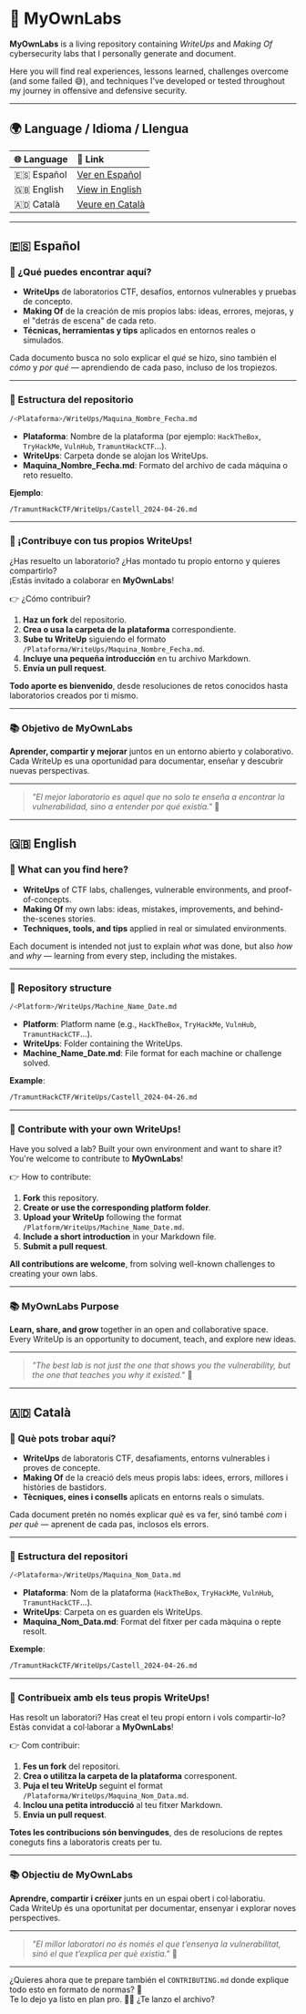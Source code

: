 # 🧪 MyOwnLabs

**MyOwnLabs** is a living repository containing *WriteUps* and *Making Of* cybersecurity labs that I personally generate and document.

Here you will find real experiences, lessons learned, challenges overcome (and some failed 😅), and techniques I've developed or tested throughout my journey in offensive and defensive security.

---

## 🌍 Language / Idioma / Llengua

| 🌐 Language | 🔗 Link |
|:---|:---|
| 🇪🇸 Español | [Ver en Español](#-español) |
| 🇬🇧 English | [View in English](#-english) |
| 🇦🇩 Català | [Veure en Català](#-català) |

---

## 🇪🇸 Español

### 📝 ¿Qué puedes encontrar aquí?

- **WriteUps** de laboratorios CTF, desafíos, entornos vulnerables y pruebas de concepto.
- **Making Of** de la creación de mis propios labs: ideas, errores, mejoras, y el "detrás de escena" de cada reto.
- **Técnicas, herramientas y tips** aplicados en entornos reales o simulados.

Cada documento busca no solo explicar el *qué* se hizo, sino también el *cómo* y *por qué* — aprendiendo de cada paso, incluso de los tropiezos.

---

### 📂 Estructura del repositorio

```bash
/<Plataforma>/WriteUps/Maquina_Nombre_Fecha.md
```

- **Plataforma**: Nombre de la plataforma (por ejemplo: `HackTheBox`, `TryHackMe`, `VulnHub`, `TramuntHackCTF`...).
- **WriteUps**: Carpeta donde se alojan los WriteUps.
- **Maquina_Nombre_Fecha.md**: Formato del archivo de cada máquina o reto resuelto.

**Ejemplo**:

```bash
/TramuntHackCTF/WriteUps/Castell_2024-04-26.md
```

---

### 🚀 ¡Contribuye con tus propios WriteUps!

¿Has resuelto un laboratorio? ¿Has montado tu propio entorno y quieres compartirlo?  
¡Estás invitado a colaborar en **MyOwnLabs**!

👉 ¿Cómo contribuir?

1. **Haz un fork** del repositorio.
2. **Crea o usa la carpeta de la plataforma** correspondiente.
3. **Sube tu WriteUp** siguiendo el formato `/Plataforma/WriteUps/Maquina_Nombre_Fecha.md`.
4. **Incluye una pequeña introducción** en tu archivo Markdown.
5. **Envía un pull request**.

**Todo aporte es bienvenido**, desde resoluciones de retos conocidos hasta laboratorios creados por ti mismo.

---

### 📚 Objetivo de MyOwnLabs

**Aprender, compartir y mejorar** juntos en un entorno abierto y colaborativo.  
Cada WriteUp es una oportunidad para documentar, enseñar y descubrir nuevas perspectivas.

---

> *"El mejor laboratorio es aquel que no solo te enseña a encontrar la vulnerabilidad, sino a entender por qué existía."* 🧠

---

## 🇬🇧 English

### 📝 What can you find here?

- **WriteUps** of CTF labs, challenges, vulnerable environments, and proof-of-concepts.
- **Making Of** my own labs: ideas, mistakes, improvements, and behind-the-scenes stories.
- **Techniques, tools, and tips** applied in real or simulated environments.

Each document is intended not just to explain *what* was done, but also *how* and *why* — learning from every step, including the mistakes.

---

### 📂 Repository structure

```bash
/<Platform>/WriteUps/Machine_Name_Date.md
```

- **Platform**: Platform name (e.g., `HackTheBox`, `TryHackMe`, `VulnHub`, `TramuntHackCTF`...).
- **WriteUps**: Folder containing the WriteUps.
- **Machine_Name_Date.md**: File format for each machine or challenge solved.

**Example**:

```bash
/TramuntHackCTF/WriteUps/Castell_2024-04-26.md
```

---

### 🚀 Contribute with your own WriteUps!

Have you solved a lab? Built your own environment and want to share it?  
You're welcome to contribute to **MyOwnLabs**!

👉 How to contribute:

1. **Fork** this repository.
2. **Create or use the corresponding platform folder**.
3. **Upload your WriteUp** following the format `/Platform/WriteUps/Machine_Name_Date.md`.
4. **Include a short introduction** in your Markdown file.
5. **Submit a pull request**.

**All contributions are welcome**, from solving well-known challenges to creating your own labs.

---

### 📚 MyOwnLabs Purpose

**Learn, share, and grow** together in an open and collaborative space.  
Every WriteUp is an opportunity to document, teach, and explore new ideas.

---

> *"The best lab is not just the one that shows you the vulnerability, but the one that teaches you why it existed."* 🧠

---

## 🇦🇩 Català

### 📝 Què pots trobar aquí?

- **WriteUps** de laboratoris CTF, desafiaments, entorns vulnerables i proves de concepte.
- **Making Of** de la creació dels meus propis labs: idees, errors, millores i històries de bastidors.
- **Tècniques, eines i consells** aplicats en entorns reals o simulats.

Cada document pretén no només explicar *què* es va fer, sinó també *com* i *per què* — aprenent de cada pas, inclosos els errors.

---

### 📂 Estructura del repositori

```bash
/<Plataforma>/WriteUps/Maquina_Nom_Data.md
```

- **Plataforma**: Nom de la plataforma (`HackTheBox`, `TryHackMe`, `VulnHub`, `TramuntHackCTF`...).
- **WriteUps**: Carpeta on es guarden els WriteUps.
- **Maquina_Nom_Data.md**: Format del fitxer per cada màquina o repte resolt.

**Exemple**:

```bash
/TramuntHackCTF/WriteUps/Castell_2024-04-26.md
```

---

### 🚀 Contribueix amb els teus propis WriteUps!

Has resolt un laboratori? Has creat el teu propi entorn i vols compartir-lo?  
Estàs convidat a col·laborar a **MyOwnLabs**!

👉 Com contribuir:

1. **Fes un fork** del repositori.
2. **Crea o utilitza la carpeta de la plataforma** corresponent.
3. **Puja el teu WriteUp** seguint el format `/Plataforma/WriteUps/Maquina_Nom_Data.md`.
4. **Inclou una petita introducció** al teu fitxer Markdown.
5. **Envia un pull request**.

**Totes les contribucions són benvingudes**, des de resolucions de reptes coneguts fins a laboratoris creats per tu.

---

### 📚 Objectiu de MyOwnLabs

**Aprendre, compartir i créixer** junts en un espai obert i col·laboratiu.  
Cada WriteUp és una oportunitat per documentar, ensenyar i explorar noves perspectives.

---

> *"El millor laboratori no és només el que t’ensenya la vulnerabilitat, sinó el que t’explica per què existia."* 🧠

---

¿Quieres ahora que te prepare también el `CONTRIBUTING.md` donde explique todo esto en formato de normas? 🤔  
Te lo dejo ya listo en plan pro. 🚀✨ ¿Te lanzo el archivo?
